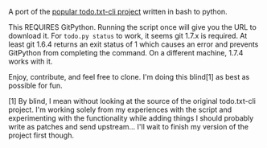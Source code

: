 A port of the [popular todo.txt-cli project](https://github.com/ginatrapani/todo.txt-cli) written in bash to python.

This REQUIRES GitPython. Running the script once will give you the URL to
download it. For `todo.py status` to work, it seems git 1.7.x is required. 
At least git 1.6.4 returns an exit status of 1 which causes an error and
prevents GitPython from completing the command. On a different machine, 1.7.4
works with it.

Enjoy, contribute, and feel free to clone. I'm doing this blind[1] as best as
possible for fun.

[1] By blind, I mean without looking at the source of the original todo.txt-cli
project. I'm working solely from my experiences with the script and
experimenting with the functionality while adding things I should probably write
as patches and send upstream... I'll wait to finish my version of the project
first though.
